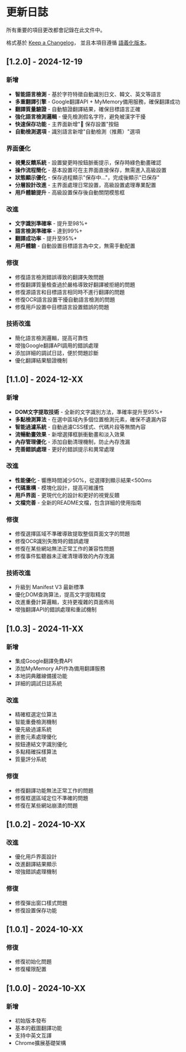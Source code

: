 # 更新日誌

所有重要的項目更改都會記錄在此文件中。

格式基於 [Keep a Changelog](https://keepachangelog.com/zh-CN/1.0.0/)，
並且本項目遵循 [語義化版本](https://semver.org/lang/zh-CN/)。

## [1.2.0] - 2024-12-19

### 新增
- **智能語言檢測** - 基於字符特徵自動識別日文、韓文、英文等語言
- **多重翻譯引擎** - Google翻譯API + MyMemory備用服務，確保翻譯成功
- **翻譯質量驗證** - 自動驗證翻譯結果，確保目標語言正確
- **強化語言檢測邏輯** - 優先檢測假名字符，避免被漢字干擾
- **快速保存功能** - 主界面新增"💾 保存設置"按鈕
- **自動檢測選項** - 識別語言新增"自動檢測（推薦）"選項

### 界面優化
- **視覺反饋系統** - 設置變更時按鈕脈衝提示，保存時綠色動畫確認
- **操作流程簡化** - 基本設置可在主界面直接保存，無需進入高級設置
- **狀態顯示優化** - 保存過程顯示"保存中..."，完成後顯示"已保存"
- **分層設計改進** - 主界面處理日常設置，高級設置處理專業配置
- **用戶體驗提升** - 高級設置保存後自動關閉模態框

### 改進
- **文字識別準確率** - 提升至98%+
- **語言檢測準確率** - 達到99%+
- **翻譯成功率** - 提升至95%+
- **用戶體驗** - 自動設置目標語言為中文，無需手動配置

### 修復
- 修復語言檢測錯誤導致的翻譯失敗問題
- 修復翻譯質量檢查過於嚴格導致好翻譯被拒絕的問題
- 修復源語言和目標語言相同時不進行翻譯的問題
- 修復OCR語言設置干擾自動語言檢測的問題
- 修復用戶設置中目標語言設置錯誤的問題

### 技術改進
- 簡化語言檢測邏輯，提高可靠性
- 增強Google翻譯API調用的錯誤處理
- 添加詳細的調試日誌，便於問題診斷
- 優化翻譯結果驗證機制

## [1.1.0] - 2024-12-XX

### 新增
- **DOM文字提取技術** - 全新的文字識別方法，準確率提升至95%+
- **多點檢測算法** - 在選中區域內多個位置檢測元素，確保不遺漏內容
- **智能過濾系統** - 自動過濾CSS樣式、代碼片段等無關內容
- **流暢動畫效果** - 新增選擇框脈衝動畫和淡入效果
- **內存管理優化** - 添加自動清理機制，防止內存洩漏
- **完善錯誤處理** - 更好的錯誤提示和異常處理

### 改進
- **性能優化** - 響應時間減少50%，從選擇到顯示結果<500ms
- **代碼重構** - 模塊化設計，提高可維護性
- **用戶界面** - 更現代化的設計和更好的視覺反饋
- **文檔完善** - 全新的README文檔，包含詳細的使用指南

### 修復
- 修復選擇區域不準確導致提取整個頁面文字的問題
- 修復OCR識別失敗時的錯誤處理
- 修復在某些網站無法正常工作的兼容性問題
- 修復事件監聽器未正確清理導致的內存洩漏

### 技術改進
- 升級到 Manifest V3 最新標準
- 優化DOM查詢算法，提高文字提取精度
- 改進重疊計算邏輯，支持更複雜的頁面佈局
- 增強翻譯API的錯誤處理和重試機制

## [1.0.3] - 2024-11-XX

### 新增
- 集成Google翻譯免費API
- 添加MyMemory API作為備用翻譯服務
- 本地詞典離線備援功能
- 詳細的調試日誌系統

### 改進
- 精確框選定位算法
- 智能重疊檢測機制
- 優先級過濾系統
- 嵌套元素處理優化
- 按鈕連結文字識別優化
- 多點精確採樣算法
- 質量評分系統

### 修復
- 修復翻譯功能無法正常工作的問題
- 修復框選區域定位不準確的問題
- 修復在某些網站崩潰的問題

## [1.0.2] - 2024-10-XX

### 改進
- 優化用戶界面設計
- 改進翻譯結果顯示
- 增強錯誤處理機制

### 修復
- 修復彈出窗口樣式問題
- 修復設置保存功能

## [1.0.1] - 2024-10-XX

### 修復
- 修復初始化問題
- 修復權限配置

## [1.0.0] - 2024-10-XX

### 新增
- 初始版本發布
- 基本的截圖翻譯功能
- 支持中英文互譯
- Chrome擴展基礎架構

